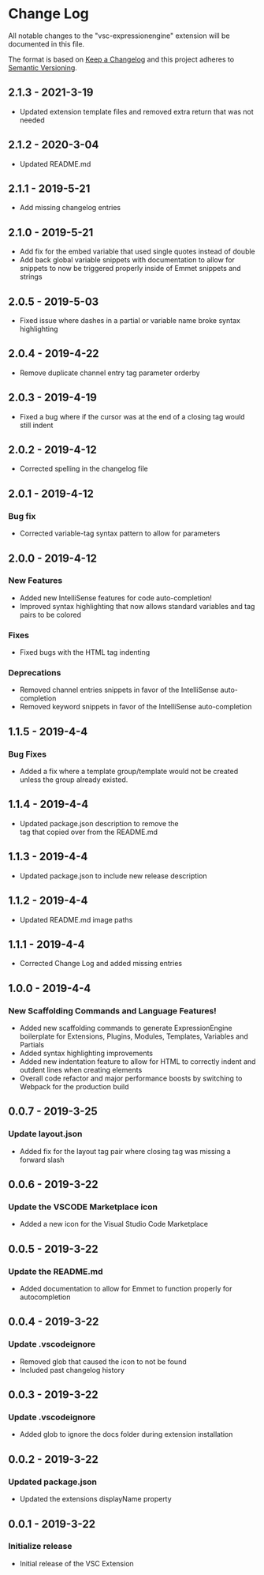 # Change Log

All notable changes to the "vsc-expressionengine" extension will be documented in this file.

The format is based on [Keep a Changelog](http://keepachangelog.com/en/1.0.0/)
and this project adheres to [Semantic Versioning](http://semver.org/spec/v2.0.0.html).

## 2.1.3 - 2021-3-19
- Updated extension template files and removed extra return that was not needed

## 2.1.2 - 2020-3-04
- Updated README.md

## 2.1.1 - 2019-5-21
- Add missing changelog entries

## 2.1.0 - 2019-5-21
- Add fix for the embed variable that used single quotes instead of double
- Add back global variable snippets with documentation to allow for snippets to now be triggered properly inside of Emmet snippets and strings

## 2.0.5 - 2019-5-03
- Fixed issue where dashes in a partial or variable name broke syntax highlighting

## 2.0.4 - 2019-4-22
- Remove duplicate channel entry tag parameter orderby

## 2.0.3 - 2019-4-19
- Fixed a bug where if the cursor was at the end of a closing tag would still indent

## 2.0.2 - 2019-4-12
- Corrected spelling in the changelog file

## 2.0.1 - 2019-4-12
### Bug fix
- Corrected variable-tag syntax pattern to allow for parameters

## 2.0.0 - 2019-4-12
### New Features
- Added new IntelliSense features for code auto-completion!
- Improved syntax highlighting that now allows standard variables and tag pairs to be colored

### Fixes
- Fixed bugs with the HTML tag indenting

### Deprecations
- Removed channel entries snippets in favor of the IntelliSense auto-completion
- Removed keyword snippets in favor of the IntelliSense auto-completion

## 1.1.5 - 2019-4-4
### Bug Fixes
- Added a fix where a template group/template would not be created unless the group already existed.

## 1.1.4 - 2019-4-4
- Updated package.json description to remove the <br> tag that copied over from the README.md

## 1.1.3 - 2019-4-4
- Updated package.json to include new release description

## 1.1.2 - 2019-4-4
- Updated README.md image paths

## 1.1.1 - 2019-4-4
- Corrected Change Log and added missing entries

## 1.0.0 - 2019-4-4
### New Scaffolding Commands and Language Features!
- Added new scaffolding commands to generate ExpressionEngine boilerplate for Extensions, Plugins, Modules, Templates, Variables and Partials
- Added syntax highlighting improvements
- Added new indentation feature to allow for HTML to correctly indent and outdent lines when creating elements
- Overall code refactor and major performance boosts by switching to Webpack for the production build

## 0.0.7 - 2019-3-25
### Update layout.json
- Added fix for the layout tag pair where closing tag was missing a forward slash

## 0.0.6 - 2019-3-22
### Update the VSCODE Marketplace icon
- Added a new icon for the Visual Studio Code Marketplace

## 0.0.5 - 2019-3-22
### Update the README.md
- Added documentation to allow for Emmet to function properly for autocompletion

## 0.0.4 - 2019-3-22
### Update .vscodeignore
- Removed glob that caused the icon to not be found
- Included past changelog history

## 0.0.3 - 2019-3-22
### Update .vscodeignore
- Added glob to ignore the docs folder during extension installation

## 0.0.2 - 2019-3-22
### Updated package.json
- Updated the extensions displayName property

## 0.0.1 - 2019-3-22
### Initialize release
- Initial release of the VSC Extension
